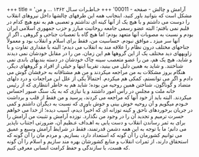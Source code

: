 +++
title = 'آرامش و چالش - صفحه - 00011'
+++
خـاطـرات سـال ۱۳۶۲ ... و من مشکل است که بتوانید باور کنید، اینجانب همه این طرفهای چالشها داخل نیروهای انقلاب را دوست می داشتم و با هیچ یک از آنها کینه ای نداشتم و تعصبی هم به نفع هیچ کدام در قلبم نمی بافتم؛ البته عضو رسمی جامعه روحانیت مبارز و حزب جمهوری اسلامی ایران بودم و نسبت به مصوبات آنها متعهد بودم؛ اما هیچ گاه با تعصبات جناحی و گروهی ـ اگر از آنها سر میزد ـ موافق نبودم. حساسیت من، فقط برای اسلام و انقلاب بود و معمولاً جناحهای مختلف درون نظام را علاقه مند به انقلاب می دیدم؛ البته با مقداری تفاوت و با زاویههای دید مختلف یک از این گروهها هم این زمان، من را در مقابل خودشان نمی دیدند و شاید، هیچ یک هم، من را عضو متعصب سینه چاک خودشان در دسته بندیهای باندی نمی شناختند. و شاید به همین دلیل می بینید، تقریبا اینها و خیلی از افراد و گروههای دیگر، هنگام بروز مشکلات به من مراجعه میکردند و من هم مشتاقانه به حرفشان گوش می دادم و اگر می توانستم، کمکی هم میکردم. احتمالاً یکی از علل این مراجعات و درد دلهای متضاد و گوناگون، شناختن همین روحیه من بوده؛ شاید هم به خاطر انتظاری که از رئیس خانه ملت و مجلس در رأس امور داشتند و یا نیازی که به یک سنگ صبور احساس میکردند. البته باید از خود آنها که مراجعه می کردند، پرسید و من فقط از قلب و برداشت خـودم میگویم و آن روحیه خوش بینی و خوش باوری که نسبت به دیگران داشتم و کمی در جریان برخوردهای ناحق و کینه توزانه ای که اخیراً دیدم، آسیب دیده؛ از خدا می خواهم حسرت ترمیم و تجدید آن را در وجود من نگذارد. نوزده آرامش و تثبیت من آرامش را برای به ثمر رساندن انقلاب و دست یابی به اهـداف عـظیم آن، ضرورتی اجتناب ناپذیر می دانم؛ ما با توجه به این همه دشمن قدرتمند، فقط در شرایط آرامش وسیع و عمیق می توانیم کشورمان را آن گونه که استعداد دارد، بسازیم. و مردم مان را آن گونه که استحقاق دارند، از ثمرات انقلاب و منابع کشورشان بهره مند سازیم و اسلام را آن گونه که هست، با سازندگی و حفظ کرامت انسانی معرفی کنیم.